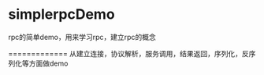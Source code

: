simplerpcDemo
=============

rpc的简单demo，用来学习rpc，建立rpc的概念

=============
从建立连接，协议解析，服务调用，结果返回，序列化，反序列化等方面做demo
